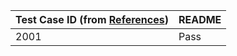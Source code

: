 | Test Case ID (from [References](TCReferences.docx)) | README |
| ------ | ------ |
| 2001 | Pass |